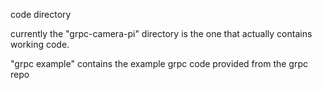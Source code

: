 code directory

currently the "grpc-camera-pi" directory is the one that actually contains working code.

"grpc example" contains the example grpc code provided from the grpc repo
